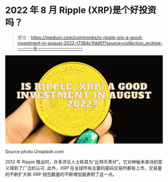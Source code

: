 # 2022 年 8 月 Ripple (XRP)是个好投资吗？

> 原文：<https://medium.com/coinmonks/is-ripple-xrp-a-good-investment-in-august-2022-f7384c1fdd51?source=collection_archive---------9----------------------->

![](img/9ffc12e7d1274f4a14f734f07b0a89f2.png)

Source photo Unsplash.com

2012 年 Ripple 推出时，许多评论人士称其为“比特币黑仔”。它对神秘未来诗的意义得到了广泛的认可..此外，XRP 在全球所有主要的密码交易所都有上市，交易量的不断扩大和 XRP 钱包数量的不断增加就表明了这一点。